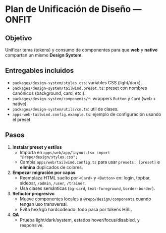 # Plan de Unificación de Diseño — ONFIT

## Objetivo
Unificar tema (tokens) y consumo de componentes para que **web** y **native** compartan un mismo **Design System**.

## Entregables incluidos
- `packages/design-system/styles.css`: variables CSS (light/dark).
- `packages/design-system/tailwind.preset.ts`: preset con nombres canónicos (background, card, etc.).
- `packages/design-system/components/*`: wrappers `Button` y `Card` (web + native).
- `packages/design-system/utils/cn.ts`: util de clases.
- `apps-web-tailwind.config.example.ts`: ejemplo de configuración usando el preset.

## Pasos
1. **Instalar preset y estilos**
   - Importa en `apps/web/app/layout.tsx`: `import "@repo/design/styles.css";`
   - Cambia `apps/web/tailwind.config.ts` para usar `presets: [preset]` e **elimina** duplicados de colores.
2. **Empezar migración por capas**
   - Reemplaza HTML suelto por `<Card>` y `<Button>` en: login, topbar, sidebar, `/admin`, `/user`, `/trainer`.
   - Usa clases semánticas (`bg-card`, `text-foreground`, `border-border`).
3. **Refactor progresivo**
   - Mueve componentes locales a `@repo/design/components` cuando tengan uso transversal.
   - Evita hex/rgb hardcodeado: todo pasa por tokens HSL.
4. **QA**
   - Prueba light/dark/system, estados hover/focus/disabled, y responsive.

